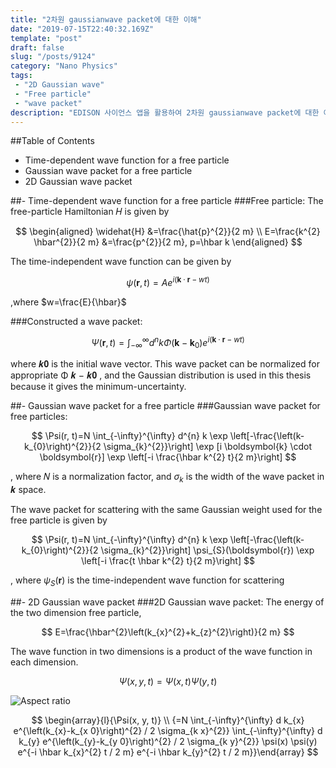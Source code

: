 ```yaml
---
title: "2차원 gaussianwave packet에 대한 이해"
date: "2019-07-15T22:40:32.169Z"
template: "post"
draft: false
slug: "/posts/9124"
category: "Nano Physics"
tags: 
 - "2D Gaussian wave"
 - "Free particle"
 - "wave packet"
description: "EDISON 사이언스 앱을 활용하여 2차원 gaussianwave packet에 대한 이해"
---
```


##Table of Contents
- Time-dependent wave function for a free particle 
- Gaussian wave packet for a free particle
- 2D Gaussian wave packet


##- Time-dependent wave function for a free particle
###Free particle:
The free-particle Hamiltonian 𝐻 is given by

$$
\begin{aligned} \widehat{H} &=\frac{\hat{p}^{2}}{2 m} \\ E=\frac{k^{2} \hbar^{2}}{2 m} &=\frac{p^{2}}{2 m}, p=\hbar k \end{aligned}
$$


The time-independent wave function can be given by 

$$
\psi(\boldsymbol{r}, t)=A e^{i(\boldsymbol{k} \cdot \boldsymbol{r}-w t)}
$$

,where $w=\frac{E}{\hbar}$

###Constructed a wave packet:

$$
\Psi(\boldsymbol{r}, t)=\int_{-\infty}^{\infty} d^{n} k \Phi\left(\boldsymbol{k}-\boldsymbol{k}_{0}\right) e^{i(\boldsymbol{k} \cdot \boldsymbol{r}-w t)}
$$


where 𝒌𝟎 is the initial wave vector. This wave packet can be normalized for appropriate Φ 𝒌 − 𝒌𝟎 , and the Gaussian distribution is used in this thesis because it gives the minimum-uncertainty.


##- Gaussian wave packet for a free particle
###Gaussian wave packet for free particles: 

$$
\Psi(r, t)=N \int_{-\infty}^{\infty} d^{n} k \exp \left[-\frac{\left(k-k_{0}\right)^{2}}{2 \sigma_{k}^{2}}\right] \exp [i \boldsymbol{k} \cdot \boldsymbol{r}] \exp \left[-i \frac{\hbar k^{2} t}{2 m}\right]
$$

, where 𝑁 is a normalization factor, and $\sigma_{k}$ is the width of the wave packet in 𝒌 space.

The wave packet for scattering with the same Gaussian weight used for the free particle is given by

$$
\Psi(r, t)=N \int_{-\infty}^{\infty} d^{n} k \exp \left[-\frac{\left(k-k_{0}\right)^{2}}{2 \sigma_{k}^{2}}\right] \psi_{S}(\boldsymbol{r}) \exp \left[-i \frac{t \hbar k^{2} t}{2 m}\right]
$$

, where $\psi_{S}(\boldsymbol{r})$ is the time-independent wave function for scattering


##- 2D Gaussian wave packet
###2D Gaussian wave packet:
The energy of the two dimension free particle,

$$
E=\frac{\hbar^{2}\left(k_{x}^{2}+k_{z}^{2}\right)}{2 m}
$$

The wave function in two dimensions is a product of the wave function in each dimension.

$$
\Psi(x, y, t)=\Psi(x, t) \Psi(y, t)
$$

![Aspect ratio](/media/POST/9124/0.jpg)

$$
\begin{array}{l}{\Psi(x, y, t)} \\ {=N \int_{-\infty}^{\infty} d k_{x} e^{\left(k_{x}-k_{x 0}\right)^{2} / 2 \sigma_{k x}^{2}} \int_{-\infty}^{\infty} d k_{y} e^{\left(k_{y}-k_{y 0}\right)^{2} / 2 \sigma_{k y}^{2}} \psi(x) \psi(y) e^{-i \hbar k_{x}^{2} t / 2 m} e^{-i \hbar k_{y}^{2} t / 2 m}}\end{array}
$$


